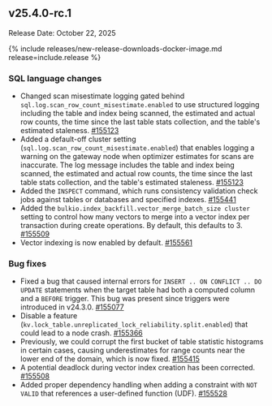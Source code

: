 ## v25.4.0-rc.1

Release Date: October 22, 2025

{% include releases/new-release-downloads-docker-image.md release=include.release %}

<h3 id="v25-4-0-rc-1-sql-language-changes">SQL language changes</h3>

- Changed scan misestimate logging gated behind
  `sql.log.scan_row_count_misestimate.enabled` to use structured logging
  including the table and index being scanned, the estimated and actual
  row counts, the time since the last table stats collection, and the
  table's estimated staleness. [#155123][#155123]
- Added a default-off cluster setting
  (`sql.log.scan_row_count_misestimate.enabled`) that enables logging a
  warning on the gateway node when optimizer estimates for scans are
  inaccurate. The log message includes the table and index being scanned,
  the estimated and actual row counts, the time since the last table stats
  collection, and the table's estimated staleness. [#155123][#155123]
- Added the `INSPECT` command, which runs consistency validation check jobs against tables or databases and specified indexes. [#155441][#155441]
- Added the
  `bulkio.index_backfill.vector_merge_batch_size cluster` setting to control
  how many vectors to merge into a vector index per transaction during
  create operations. By default, this defaults to 3. [#155509][#155509]
- Vector indexing is now enabled by default. [#155561][#155561]

<h3 id="v25-4-0-rc-1-bug-fixes">Bug fixes</h3>

- Fixed a bug that caused internal errors for `INSERT .. ON CONFLICT .. DO UPDATE` statements when the target table had both a computed column and a `BEFORE` trigger. This bug was present since triggers were introduced in v24.3.0. [#155077][#155077]
- Disable a feature
  (`kv.lock_table.unreplicated_lock_reliability.split.enabled`) that could
  lead to a node crash. [#155366][#155366]
- Previously, we could corrupt the first bucket of
  table statistic histograms in certain cases, causing underestimates for
  range counts near the lower end of the domain, which is now fixed. [#155415][#155415]
- A potential deadlock during vector index
  creation has been corrected. [#155508][#155508]
- Added proper dependency handling when adding a constraint with `NOT VALID` that references a user-defined function (UDF). [#155528][#155528]


[#155123]: https://github.com/cockroachdb/cockroach/pull/155123
[#155441]: https://github.com/cockroachdb/cockroach/pull/155441
[#155508]: https://github.com/cockroachdb/cockroach/pull/155508
[#155509]: https://github.com/cockroachdb/cockroach/pull/155509
[#155561]: https://github.com/cockroachdb/cockroach/pull/155561
[#155077]: https://github.com/cockroachdb/cockroach/pull/155077
[#155366]: https://github.com/cockroachdb/cockroach/pull/155366
[#155415]: https://github.com/cockroachdb/cockroach/pull/155415
[#155528]: https://github.com/cockroachdb/cockroach/pull/155528
